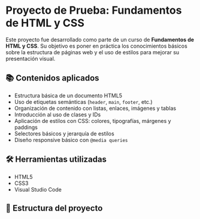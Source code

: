 # Proyecto de Prueba: Fundamentos de HTML y CSS

Este proyecto fue desarrollado como parte de un curso de **Fundamentos de HTML y CSS**. Su objetivo es poner en práctica los conocimientos básicos sobre la estructura de páginas web y el uso de estilos para mejorar su presentación visual.

## 📚 Contenidos aplicados

- Estructura básica de un documento HTML5
- Uso de etiquetas semánticas (`header`, `main`, `footer`, etc.)
- Organización de contenido con listas, enlaces, imágenes y tablas
- Introducción al uso de clases y IDs
- Aplicación de estilos con CSS: colores, tipografías, márgenes y paddings
- Selectores básicos y jerarquía de estilos
- Diseño responsive básico con `@media queries`

## 🛠️ Herramientas utilizadas

- HTML5  
- CSS3  
- Visual Studio Code

## 📁 Estructura del proyecto


